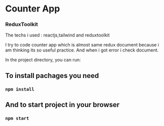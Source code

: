 # Counter App

### ReduxToolkit

The techs i used : reactjs,tailwind and reduxtoolkit

I try to code counter app which is almost same redux document because i am thinking its so useful practice.
And when i got error i check document.


In the project directory, you can run:

## To install pachages you need

### `npm install`

## And to start project in your browser

### `npm start`
